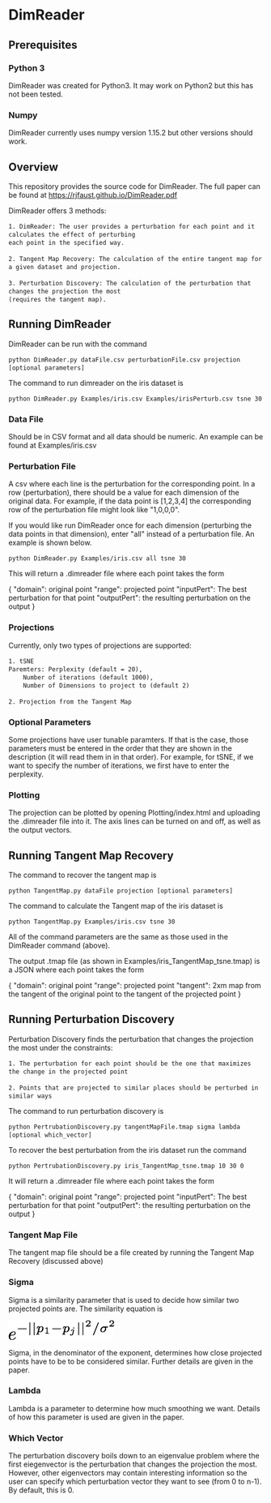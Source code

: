 # DimReader

## Prerequisites
### Python 3
DimReader was created for Python3.  It may work on Python2 but this has not been tested. 
### Numpy
DimReader currently uses numpy version 1.15.2 but other versions should work. 

## Overview

This repository provides the source code for DimReader.  The full paper can be found at https://rjfaust.github.io/DimReader.pdf

DimReader offers 3 methods:
    
    1. DimReader: The user provides a perturbation for each point and it calculates the effect of perturbing
    each point in the specified way.

    2. Tangent Map Recovery: The calculation of the entire tangent map for a given dataset and projection.

    3. Perturbation Discovery: The calculation of the perturbation that changes the projection the most 
    (requires the tangent map).

## Running DimReader
DimReader can be run with the command

```
python DimReader.py dataFile.csv perturbationFile.csv projection [optional parameters]
```

The command to run dimreader on the iris dataset is

```
python DimReader.py Examples/iris.csv Examples/irisPerturb.csv tsne 30
```


### Data File
 Should be in CSV format and all data should be numeric. An example can be found at Examples/iris.csv

### Perturbation File
 A csv where each line is the perturbation for the corresponding point.  In a row (perturbation), there should be a value for each dimension of the original data.  For example, if the data point is [1,2,3,4] the corresponding row of the perturbation file might look like "1,0,0,0".

If you would like run DimReader once for each dimension (perturbing the data points in that dimension), enter "all" instead of a perturbation file. An example is shown below.

```
python DimReader.py Examples/iris.csv all tsne 30
```
This will return a .dimreader file where each point takes the form

{
    "domain": original point
    "range": projected point
    "inputPert": The best perturbation for that point
    "outputPert": the resulting perturbation on the output
}


### Projections


Currently, only two types of projections are supported:

    1. tSNE 
    Paremters: Perplexity (default = 20), 
        Number of iterations (default 1000), 
        Number of Dimensions to project to (default 2)

    2. Projection from the Tangent Map 


### Optional Parameters
Some projections have user tunable paramters. If that is the case, those parameters must be entered in the order that they are shown in the description (it will read them in in that order).  For example, for tSNE, if we want to specify the number of iterations, we first have to enter the perplexity. 

### Plotting
The projection can be plotted by opening Plotting/index.html and uploading the .dimreader file into it.  The axis lines can be turned on and off, as well as the output vectors.   


## Running Tangent Map Recovery
The command to recover the tangent map is

```
python TangentMap.py dataFile projection [optional parameters]
```

The command to calculate the Tangent map of the iris dataset is

```
python TangentMap.py Examples/iris.csv tsne 30
```

All of the command parameters are the same as those used in the DimReader command (above). 

The output .tmap file (as shown in Examples/iris_TangentMap_tsne.tmap) is a JSON where each point takes the form 

{
    "domain": original point
    "range": projected point
    "tangent": 2xm map from the tangent of the original point to the tangent of the projected point
}

## Running Perturbation Discovery
Perturbation Discovery finds the perturbation that changes the projection the most under the constraints:

    1. The perturbation for each point should be the one that maximizes the change in the projected point

    2. Points that are projected to similar places should be perturbed in similar ways



The command to run perturbation discovery is 

```
python PertrubationDiscovery.py tangentMapFile.tmap sigma lambda [optional which_vector]
```

To recover the best perturbation from the iris dataset run the command

```
python PertrubationDiscovery.py iris_TangentMap_tsne.tmap 10 30 0
```

It will return a .dimreader file where each point takes the form

{
    "domain": original point
    "range": projected point
    "inputPert": The best perturbation for that point
    "outputPert": the resulting perturbation on the output
}

### Tangent Map File
The tangent map file should be a file created by running the Tangent Map Recovery (discussed above)

### Sigma
Sigma is a similarity parameter that is used to decide how similar two projected points are.  The similarity equation is

![Simliarity Equation](/images/similarity.png  "Similarity Equation")

Sigma, in the denominator of the exponent, determines how close projected points have to be to be considered similar. Further details are given in the paper.

### Lambda
Lambda is a parameter to determine how much smoothing we want.  Details of how this parameter is used are given in the paper. 

### Which Vector
The perturbation discovery boils down to an eigenvalue problem where the first eiegenvector is the perturbation that changes the projection the most. However, other eigenvectors may contain interesting information so the user can specify which perturbation vector they want to see (from 0 to n-1). By default, this is 0. 





 

